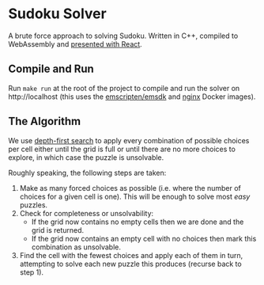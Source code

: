 # Sudoku Solver

A brute force approach to solving Sudoku. Written in C++, compiled to WebAssembly and [presented with React](https://tomcant.dev/sudoku-solver).

## Compile and Run

Run `make run` at the root of the project to compile and run the solver on http://localhost (this uses the [emscripten/emsdk](https://hub.docker.com/r/emscripten/emsdk) and [nginx](https://hub.docker.com/_/nginx) Docker images).

## The Algorithm

We use [depth-first search](https://en.wikipedia.org/wiki/Depth-first_search) to apply every combination of possible choices per cell either until the grid is full or until there are no more choices to explore, in which case the puzzle is unsolvable.

Roughly speaking, the following steps are taken:

1. Make as many forced choices as possible (i.e. where the number of choices for a given cell is one). This will be enough to solve most _easy_ puzzles.
2. Check for completeness or unsolvability:
   - If the grid now contains no empty cells then we are done and the grid is returned.
   - If the grid now contains an empty cell with no choices then mark this combination as unsolvable.
3. Find the cell with the fewest choices and apply each of them in turn, attempting to solve each new puzzle this produces (recurse back to step 1).

